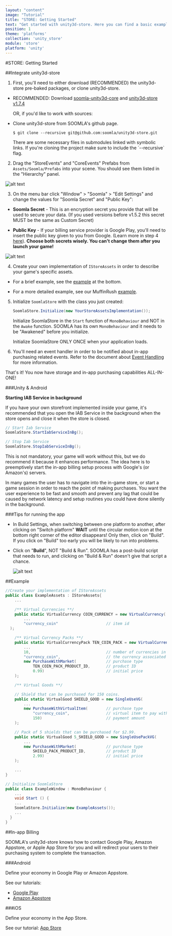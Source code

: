 ```yaml
---
layout: "content"
image: "Tutorial"
title: "STORE: Getting Started"
text: "Get started with unity3d-store. Here you can find a basic example of initialization, economy framework integration, and links to downloads and IAP setup."
position: 1
theme: 'platforms'
collection: 'unity_store'
module: 'store'
platform: 'unity'
---
```


#STORE: Getting Started

##Integrate unity3d-store

1. First, you'll need to either download (RECOMMENDED) the unity3d-store pre-baked packages, or clone unity3d-store.

  - RECOMMENDED: Download [soomla-unity3d-core](https://github.com/soomla/unity3d-store/blob/master/soomla-unity3d-core.unitypackage?raw=true) and [unity3d-store v1.7.4](https://github.com/soomla/unity3d-store/blob/master/soomla-unity3d-store.unitypackage)

    OR, if you'd like to work with sources:

  - Clone unity3d-store from SOOMLA's github page.

    ```
    $ git clone --recursive git@github.com:soomla/unity3d-store.git
    ```

    <div class="info-box">There are some necessary files in submodules linked with symbolic links. If you're cloning the project make sure to include the `--recursive` flag.</div>

2. Drag the "StoreEvents" and "CoreEvents" Prefabs from `Assets/Soomla/Prefabs` into your scene. You should see them listed in the "Hierarchy" panel.

  ![alt text](/img/tutorial_img/unity_getting_started/hierarchyPanel.png "Hierarchy")

3. On the menu bar click "Window" > "Soomla" > "Edit Settings" and change the values for "Soomla Secret" and "Public Key":

  - **Soomla Secret** - This is an encryption secret you provide that will be used to secure your data. (If you used versions before v1.5.2 this secret MUST be the same as Custom Secret)

  - **Public Key** - If your billing service provider is Google Play, you'll need to insert the public key given to you from Google. (Learn more in step 4 [here](/android/store/Store_GooglePlayIAB)). **Choose both secrets wisely. You can't change them after you launch your game!**

  ![alt text](/img/tutorial_img/unity_getting_started/soomlaSettings.png "Soomla Settings")

4. Create your own implementation of `IStoreAssets` in order to describe your game's specific assets.

  - For a brief example, see the [example](#example) at the bottom.

  - For a more detailed example, see our MuffinRush [example](https://github.com/soomla/unity3d-store/blob/master/Soomla/Assets/Examples/MuffinRush/MuffinRushAssets.cs).

5. Initialize `SoomlaStore` with the class you just created:

    ``` cs
    SoomlaStore.Initialize(new YourStoreAssetsImplementation());
    ```

    Initialize SoomlaStore in the `Start` function of `MonoBehaviour` and NOT in the `Awake` function. SOOMLA has its own `MonoBehaviour` and it needs to be "Awakened" before you initialize.

    <div class="warning-box">Initialize SoomlaStore ONLY ONCE when your application loads.</div>

6. You'll need an event handler in order to be notified about in-app purchasing related events. Refer to the document about [Event Handling](/unity/store/Store_Events) for more information.

That's it! You now have storage and in-app purchasing capabilities ALL-IN-ONE!

###Unity & Android

**Starting IAB Service in background**

If you have your own storefront implemented inside your game, it's recommended that you open the IAB Service in the background when the store opens and close it when the store is closed.

``` cs
// Start Iab Service
SoomlaStore.StartIabServiceInBg();

// Stop Iab Service
SoomlaStore.StopIabServiceInBg();
```

This is not mandatory, your game will work without this, but we do recommend it because it enhances performance. The idea here is to preemptively start the in-app billing setup process with Google's (or Amazon's) servers.

In many games the user has to navigate into the in-game store, or start a game session in order to reach the point of making purchases. You want the user experience to be fast and smooth and prevent any lag that could be caused by network latency and setup routines you could have done silently in the background.

###Tips for running the app

- In Build Settings, when switching between one platform to another, after clicking on "Switch platform" **WAIT** until the circular motion icon at the bottom right corner of the editor disappears! Only then, click on "Build". If you click on "Build" too early you will be likely to run into problems.

- Click on "**Build**", NOT "Build & Run". SOOMLA has a post-build script that needs to run, and clicking on "Build & Run" doesn't give that script a chance.

  ![alt text](/img/tutorial_img/unity_debugging/switchPlatform.png "Tip")


##Example

``` cs
//Create your implementation of IStoreAssets
public class ExampleAssets : IStoreAssets{
    ...

    /** Virtual Currencies **/
    public static VirtualCurrency COIN_CURRENCY = new VirtualCurrency(
        ...
        "currency_coin"                     // item id
  );

    /** Virtual Currency Packs **/
    public static VirtualCurrencyPack TEN_COIN_PACK = new VirtualCurrencyPack(
        ...
        10,                                 // number of currencies in the pack
        "currency_coin",                    // the currency associated with this pack
        new PurchaseWithMarket(             // purchase type
            TEN_COIN_PACK_PRODUCT_ID,       // product ID
            0.99)                           // initial price
    );

    /** Virtual Goods **/

    // Shield that can be purchased for 150 coins.
    public static VirtualGood SHIELD_GOOD = new SingleUseVG(
        ...
        new PurchaseWithVirtualItem(        // purchase type
            "currency_coin",                // virtual item to pay with
            150)                            // payment amount
    );

    // Pack of 5 shields that can be purchased for $2.99.
    public static VirtualGood 5_SHIELD_GOOD = new SingleUsePackVG(
        ...
        new PurchaseWithMarket(             // purchase type
            SHIELD_PACK_PRODUCT_ID,         // product ID
            2.99)                           // initial price
    );

    ...
}

// Initialize SoomlaStore
public class ExampleWindow : MonoBehaviour {
    ...
    void Start () {
    ...
    SoomlaStore.Initialize(new ExampleAssets());
    ...
  }
}
```

##In-app Billing

SOOMLA's unity3d-store knows how to contact Google Play, Amazon Appstore, or Apple App Store for you and will redirect your users to their purchasing system to complete the transaction.

###Android

Define your economy in Google Play or Amazon Appstore.

See our tutorials:

- [Google Play](/android/store/Store_GooglePlayIAB)
- [Amazon Appstore](/android/store/Store_AmazonIAB)

###iOS

Define your economy in the App Store.

See our tutorial: [App Store](/ios/store/Store_AppStoreIAB)
